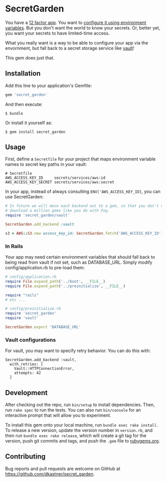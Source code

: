 # SecretGarden

You have a [12 factor app](http://12factor.net/). You want to [configure it
using environment variables](http://12factor.net/config). But you don't want the
world to know your secrets. Or, better yet, you want your secrets to have
limited-time access.

What you really want is a way to be able to configure your app via the
envornment, but fall back to a secret storage service like
[vault](https://www.vaultproject.io/)!

This gem does just that.

## Installation

Add this line to your application's Gemfile:

```ruby
gem 'secret_garden'
```

And then execute:

    $ bundle

Or install it yourself as:

    $ gem install secret_garden

## Usage

First, define a `Secretfile` for your project that maps environment variable
names to secret key paths in your vault:

```
# Secretfile
AWS_ACCESS_KEY_ID     secrets/services/aws:id
AWS_ACCESS_KEY_SECRET secrets/services/aws:secret
```

In your app, instead of always consulting `ENV['AWS_ACCESS_KEY_ID]`, you can use
SecretGarden:

``` ruby
# In future we will move each backend out to a gem, so that you don't need to
# download a million gems like you do with Fog.
require 'secret_garden/vault'

SecretGarden.add_backend :vault

s3 = AWS::S3.new access_key_id: SecretGarden.fetch('AWS_ACCESS_KEY_ID')
```

### In Rails

Your app may need certain environment variables that should fall back to being
read from vault if not set, such as DATABASE_URL. Simply modify
config/application.rb to pre-load them:

``` ruby
# config/application.rb
require File.expand_path('../boot', __FILE__)
require File.expand_path('../preinitialize', __FILE__)

require "rails"
# etc ...
```

``` ruby
# config/preinitialize.rb
require 'secret_garden'
require 'vault'

SecretGarden.export 'DATABASE_URL'
```

### Vault configurations

For vault, you may want to specify retry behavior. You can do this with:

```
SecretGarden.add_backend :vault,
  with_retries: [
    Vault::HTTPConnectionError,
    attempts: 42
  ]
```

## Development

After checking out the repo, run `bin/setup` to install dependencies. Then, run `rake spec` to run the tests. You can also run `bin/console` for an interactive prompt that will allow you to experiment.

To install this gem onto your local machine, run `bundle exec rake install`. To release a new version, update the version number in `version.rb`, and then run `bundle exec rake release`, which will create a git tag for the version, push git commits and tags, and push the `.gem` file to [rubygems.org](https://rubygems.org).

## Contributing

Bug reports and pull requests are welcome on GitHub at https://github.com/dkastner/secret_garden.

